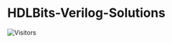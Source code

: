 # HDLBits-Verilog-Solutions
![Visitors](https://visitor-badge.glitch.me/badge?page_id=Adrofier.HDLBits-Verilog-Solutions)
